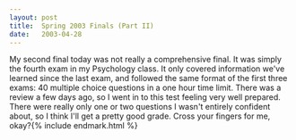 ```yaml
---
layout:	post
title:	Spring 2003 Finals (Part II)
date:	2003-04-28
---
```


My second final today was not really a comprehensive final. It was simply the fourth exam in my Psychology class. It only covered information we've learned since the last exam, and followed the same format of the first three exams: 40 multiple choice questions in a one hour time limit. There was a review a few days ago, so I went in to this test feeling very well prepared. There were really only one or two questions I wasn't entirely confident about, so I think I'll get a pretty good grade. Cross your fingers for me, okay?{% include endmark.html %}